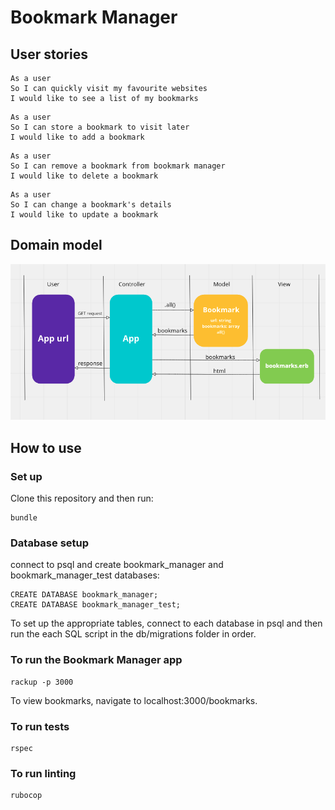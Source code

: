 # Bookmark Manager

## User stories

```
As a user
So I can quickly visit my favourite websites
I would like to see a list of my bookmarks
```
```
As a user
So I can store a bookmark to visit later
I would like to add a bookmark
```
```
As a user
So I can remove a bookmark from bookmark manager
I would like to delete a bookmark
```
```
As a user
So I can change a bookmark's details
I would like to update a bookmark
```

## Domain model

![domain model](https://github.com/YoFirmy/bookmark_manager/blob/main/images/bookmark_manager_domain_model.png?raw=true)

## How to use

### Set up
Clone this repository and then run:
```
bundle
```

### Database setup

connect to psql and create bookmark_manager and bookmark_manager_test databases:

```
CREATE DATABASE bookmark_manager;
CREATE DATABASE bookmark_manager_test;
```
To set up the appropriate tables, connect to each database in psql and then run the each SQL script in the db/migrations folder in order.

### To run the Bookmark Manager app
```
rackup -p 3000
```

To view bookmarks, navigate to localhost:3000/bookmarks.

### To run tests
```
rspec
```

### To run linting

```
rubocop
```
